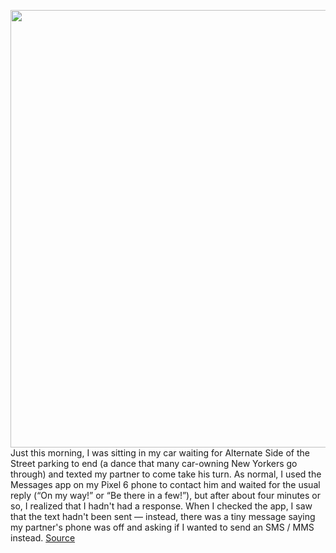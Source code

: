 <img src='https://cdn.vox-cdn.com/thumbor/XMj08j-Tk_G18A3zr0rDfICMtTM=/0x0:2744x1284/1200x800/filters:focal(1153x423:1591x861)/cdn.vox-cdn.com/uploads/chorus_image/image/70709070/Screen_Shot_2022_04_04_at_1.52.37_PM.0.png' width='700px' /><br/>
Just this morning, I was sitting in my car waiting for Alternate Side of the Street parking to end (a dance that many car-owning New Yorkers go through) and texted my partner to come take his turn. As normal, I used the Messages app on my Pixel 6 phone to contact him and waited for the usual reply (“On my way!” or “Be there in a few!”), but after about four minutes or so, I realized that I hadn't had a response. When I checked the app, I saw that the text hadn't been sent — instead, there was a tiny message saying my partner's phone was off and asking if I wanted to send an SMS / MMS instead.
<a href='https://www.theverge.com/23009900/google-messages-chat-text-android-rcs-sms'> Source <a/>